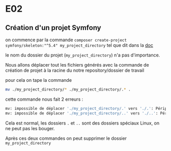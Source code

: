 # E02

## Création d'un projet Symfony

on commence par la commande `composer create-project symfony/skeleton:"^5.4" my_project_directory` tel que dit dans la [doc](https://symfony.com/doc/5.4/setup.html#creating-symfony-applications)

le nom du dossier du projet (`my_project_directory`) n'a pas d'importance.

Nous allons déplacer tout les fichiers générés avec la commande de création de projet à la racine du notre repository/dossier de travail

pour cela on tape la commande

```bash
mv ./my_project_directory/* ./my_project_directory/.* .
```

cette commande nous fait 2 erreurs :

```bash
mv: impossible de déplacer './my_project_directory/.' vers './.': Périphérique ou ressource occupé
mv: impossible de déplacer './my_project_directory/..' vers './..': Périphérique ou ressource occupé
```

Cela est normal, les dossiers `.` et `..` sont des dossiers spéciaux Linux, on ne peut pas les bouger.

Après ces deux commandes on peut supprimer le dossier `my_project_directory`
